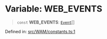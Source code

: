# Variable: WEB\_EVENTS

> `const` **WEB\_EVENTS**: [`Event`](../type-aliases/Event.md)[]

Defined in: [src/WAM/constants.ts:1](https://github.com/Fokusdotid/Baileys/blob/9c9f1957de7ce603966b24b846f4c15d5de9bbcf/src/WAM/constants.ts#L1)
